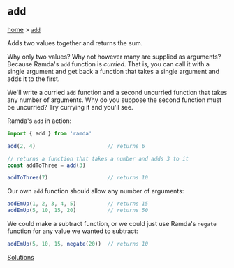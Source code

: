 # `add`

[home](../README.md) &gt; [`add`](http://ramdajs.com/docs/#add)

Adds two values together and returns the sum.

Why only two values? Why not however many are supplied as arguments? Because Ramda's `add` function is *curried*. That is, you can call it with a single argument and get back a function that takes a single argument and adds it to the first.

We'll write a curried `add` function and a second uncurried function that takes any number of arguments. Why do you suppose the second function must be uncurried? Try currying it and you'll see.

Ramda's `add` in action:

```js
import { add } from 'ramda'

add(2, 4)                       // returns 6

// returns a function that takes a number and adds 3 to it
const addToThree = add(3)

addToThree(7)                   // returns 10
```

Our own `add` function should allow any number of arguments:

```js
addEmUp(1, 2, 3, 4, 5)          // returns 15
addEmUp(5, 10, 15, 20)          // returns 50
```

We could make a subtract function, or we could just use Ramda's `negate` function for any value we wanted to subtract:

```js
addEmUp(5, 10, 15, negate(20))  // returns 10
```

[Solutions](./solutions.md)
